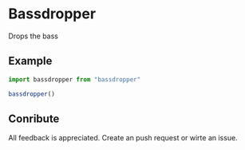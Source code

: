 # Bassdropper

Drops the bass

## Example



```js
import bassdropper from "bassdropper"

bassdropper()
```



## Conribute

All feedback is appreciated. Create an push request or wirte an issue.
